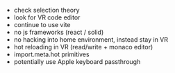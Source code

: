 - check selection theory
- look for VR code editor
- continue to use vite
- no js frameworks (react / solid)
- no hacking into home environment, instead stay in VR
- hot reloading in VR (read/write + monaco editor)
- import.meta.hot primitives
- potentially use Apple keyboard passthrough
